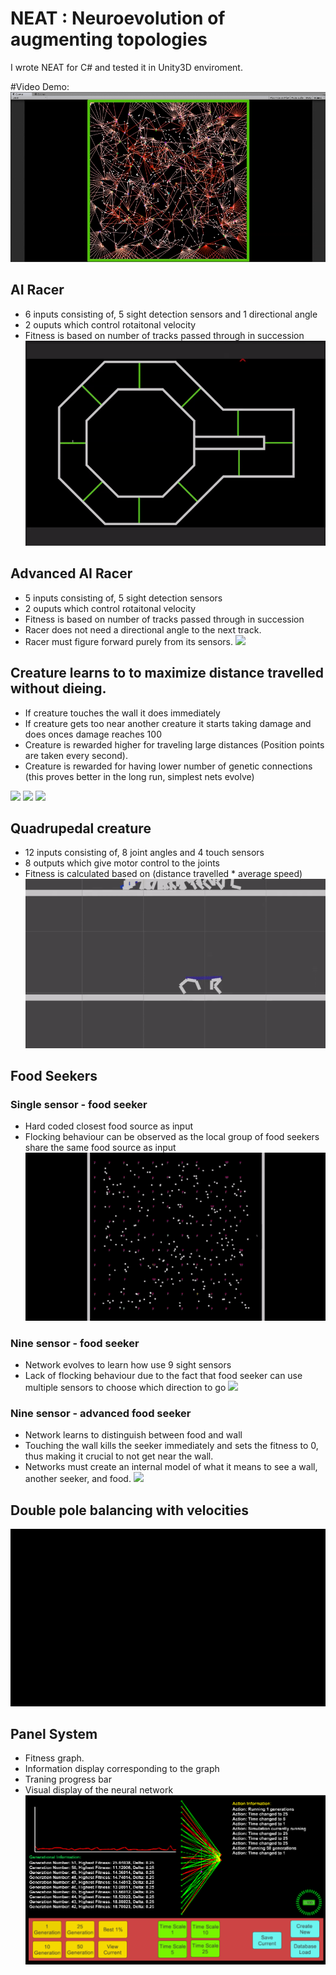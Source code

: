 # NEAT : Neuroevolution of augmenting topologies
I wrote NEAT for C# and tested it in Unity3D enviroment. 

#Video Demo:
[![ScreenShot](https://github.com/InderPabla/NEAT/blob/master/Images/10.PNG)](http://youtu.be/6p-cZO-py0w)

## AI Racer
- 6 inputs consisting of, 5 sight detection sensors and 1 directional angle
- 2 ouputs which control rotaitonal velocity
- Fitness is based on number of tracks passed through in succession
![](https://github.com/InderPabla/NEAT/blob/master/Images/11.gif)

## Advanced AI Racer
- 5 inputs consisting of, 5 sight detection sensors
- 2 ouputs which control rotaitonal velocity
- Fitness is based on number of tracks passed through in succession
- Racer does not need a directional angle to the next track. 
- Racer must figure forward purely from its sensors. 
![](https://github.com/InderPabla/NEAT/blob/master/Images/12.gif)

## Creature learns to to maximize distance travelled without dieing. 
- If creature touches the wall it does immediately
- If creature gets too near another creature it starts taking damage and does onces damage reaches 100 
- Creature is rewarded higher for traveling large distances (Position points are taken every second). 
- Creature is rewarded for having lower number of genetic connections (this proves better in the long run, simplest nets evolve)

![](https://github.com/InderPabla/NEAT/blob/master/Images/2.gif)
![](https://github.com/InderPabla/NEAT/blob/master/Images/3.gif)
![](https://github.com/InderPabla/NEAT/blob/master/Images/1.gif)

## Quadrupedal creature
- 12 inputs consisting of, 8 joint angles and 4 touch sensors
- 8 outputs which give motor control to the joints 
- Fitness is calculated based on (distance travelled * average speed)
![](https://github.com/InderPabla/NEAT/blob/master/Images/4.gif)

## Food Seekers
### Single sensor - food seeker 
- Hard coded closest food source as input 
- Flocking behaviour can be observed as the local group of food seekers share the same food source as input 
![](https://github.com/InderPabla/NEAT/blob/master/Images/5.gif)

### Nine sensor - food seeker 
- Network evolves to learn how use 9 sight sensors
- Lack of flocking behaviour due to the fact that food seeker can use multiple sensors to choose which direction to go
![](https://github.com/InderPabla/NEAT/blob/master/Images/7.gif)

### Nine sensor - advanced food seeker 
- Network learns to distinguish between food and wall 
- Touching the wall kills the seeker immediately and sets the fitness to 0, thus making it crucial to not get near the wall. 
- Networks must create an internal model of what it means to see a wall, another seeker, and food. 
![](https://github.com/InderPabla/NEAT/blob/master/Images/8.gif)

## Double pole balancing with velocities
![](https://github.com/InderPabla/NEAT/blob/master/Images/6.gif)

## Panel System 
- Fitness graph.
- Information display corresponding to the graph
- Traning progress bar
- Visual display of the neural network
![Alt text](https://github.com/InderPabla/NEAT/blob/master/Images/9.PNG "Panel System")



